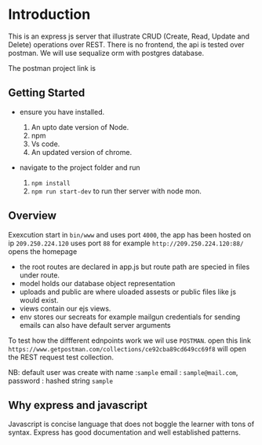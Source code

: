 # Introduction
This is an express js server that illustrate CRUD (Create, Read, Update and Delete) operations over REST.
There is no frontend, the api is tested over postman.
We will use sequalize orm with postgres database.


The postman project link is

## Getting Started
* ensure you have installed.
    1. An upto date version of Node.
    2. npm
    3. Vs code.
    4. An updated version of chrome.

* navigate to the project folder and run
    1. `npm install`
    2. `npm run start-dev` to run ther server with node mon.

## Overview 
Exexcution start in `bin/www` and uses port `4000`, the app has been hosted on ip `209.250.224.120` uses port `88` for example `http://209.250.224.120:88/` opens the homepage
* the root routes are declared in app.js but route path are specied in files under route.
* model holds our database object representation
* uploads and public are where uloaded assests or public files like js would exist.
* views contain our ejs views.
* env stores our secreats for example mailgun credentials for sending emails can also have default server arguments

To test how the diffferent ednpoints work we wil use `POSTMAN`.
open this link `https://www.getpostman.com/collections/ce92cba89cd649cc69f8` will open the REST request test collection.

NB: default user was create with name :`sample` email : `sample@mail.com`, password : hashed string `sample`

## Why express and javascript
Javascript is concise language that does not boggle the learner with tons of syntax.
Express has good documentation and well established patterns.